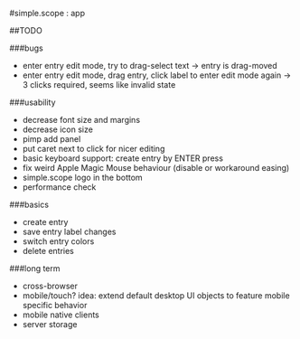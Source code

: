 #simple.scope : app

##TODO


###bugs
* enter entry edit mode, try to drag-select text -> entry is drag-moved
* enter entry edit mode, drag entry, click label to enter edit mode again -> 3 clicks required, seems like invalid state

###usability
* decrease font size and margins
* decrease icon size
* pimp add panel
* put caret next to click for nicer editing
* basic keyboard support: create entry by ENTER press
* fix weird Apple Magic Mouse behaviour (disable or workaround easing)
* simple.scope logo in the bottom
* performance check


###basics
* create entry
* save entry label changes
* switch entry colors
* delete entries


###long term
* cross-browser
* mobile/touch? idea: extend default desktop UI objects to feature mobile specific behavior
* mobile native clients
* server storage